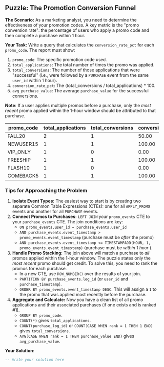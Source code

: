 ## Puzzle: The Promotion Conversion Funnel

**The Scenario:** As a marketing analyst, you need to determine the effectiveness of your promotion codes. A key metric is the "promo conversion rate": the percentage of users who apply a promo code and then complete a purchase within 1 hour.

**Your Task:** Write a query that calculates the `conversion_rate_pct` for each `promo_code`. The report must show:

1. `promo_code`: The specific promotion code used.
2. `total_applications`: The total number of times the promo was applied.
3. `total_conversions`: The number of those applications that were "successful" (i.e., were followed by a `PURCHASE` event from the same `user_id` within 1 hour).
4. `conversion_rate_pct`: The (total_conversions / total_applications) * 100.
5. `avg_purchase_value`: The average `purchase_value` for the successful conversions.

**Note:** If a user applies multiple promos before a purchase, only the *most recent* promo applied within the 1-hour window should be attributed to that purchase.

| **promo_code** | **total_applications** | **total_conversions** | **conversion_rate_pct** | **avg_purchase_value** |
| -------------------- | ---------------------------- | --------------------------- | ----------------------------- | ---------------------------- |
| FALL20               | 2                            | 1                           | 50.00                         | 80.00                        |
| NEWUSER15            | 1                            | 1                           | 100.00                        | 120.00                       |
| VIP_ONLY             | 1                            | 0                           | 0.00                          | NULL                         |
| FREESHIP             | 1                            | 1                           | 100.00                        | 210.00                       |
| FLASH10              | 1                            | 0                           | 0.00                          | NULL                         |
| COMEBACK5            | 1                            | 1                           | 100.00                        | 50.00                        |

### Tips for Approaching the Problem

1. **Isolate Event Types:** The easiest way to start is by creating two separate Common Table Expressions (CTEs): one for all `APPLY_PROMO` events and another for all `PURCHASE` events.
2. **Connect Promos to Purchases:** `LEFT JOIN` your `promo_events` CTE to your `purchase_events` CTE. The join conditions are key:
   * `ON promo_events.user_id = purchase_events.user_id`
   * `AND purchase_events.event_timestamp > promo_events.event_timestamp` (purchase must be *after* the promo)
   * `AND purchase_events.event_timestamp <= TIMESTAMPADD(HOUR, 1, promo_events.event_timestamp)` (purchase must be  *within 1 hour* ).
3. **Handle Promo Stacking:** The join above will match a purchase to *all* promos applied within the 1-hour window. The puzzle states only the *most recent* promo should get credit. To solve this, you need to rank the promos for each purchase.
   * In a new CTE, use `ROW_NUMBER()` over the results of your join.
   * `PARTITION BY purchase_events.log_id` (or `user_id` and `purchase_timestamp`).
   * `ORDER BY promo_events.event_timestamp DESC`. This will assign a `1` to the promo that was applied most recently before the purchase.
4. **Aggregate and Calculate:** Now you have a clean list of all promo applications and their associated purchases (if one exists and is ranked #1).
   * `GROUP BY promo_code`.
   * `COUNT(*)` gives `total_applications`.
   * `COUNT(purchase_log_id)` or `COUNT(CASE WHEN rank = 1 THEN 1 END)` gives `total_conversions`.
   * `AVG(CASE WHEN rank = 1 THEN purchase_value END)` gives `avg_purchase_value`.

**Your Solution:**

```sql
-- Write your solution here
```


